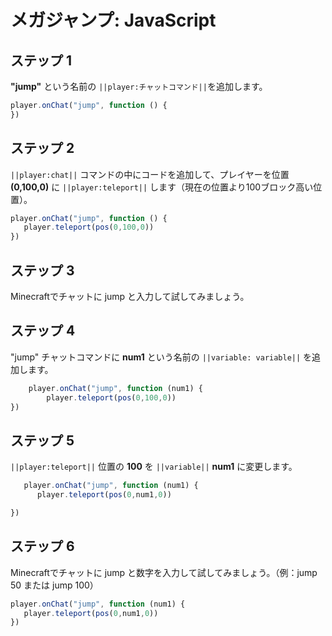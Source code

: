 # メガジャンプ: JavaScript

## ステップ 1
**"jump"** という名前の ``||player:チャットコマンド||``を追加します。

```javascript
player.onChat("jump", function () { 
}) 
```

## ステップ 2

``||player:chat||`` コマンドの中にコードを追加して、プレイヤーを位置 **(0,100,0)** に ``||player:teleport||`` します（現在の位置より100ブロック高い位置）。

```javascript
player.onChat("jump", function () { 
   player.teleport(pos(0,100,0))  
}) 
```

## ステップ 3

Minecraftでチャットに jump と入力して試してみましょう。


## ステップ 4

"jump" チャットコマンドに **num1** という名前の ``||variable: variable||`` を追加します。

```javascript
    player.onChat("jump", function (num1) { 
        player.teleport(pos(0,100,0))  
}) 
```

## ステップ 5

``||player:teleport||`` 位置の **100** を ``||variable||`` **num1** に変更します。

```javascript
   player.onChat("jump", function (num1) { 
      player.teleport(pos(0,num1,0))  

}) 
```

## ステップ 6

Minecraftでチャットに jump と数字を入力して試してみましょう。（例：jump 50 または jump 100）


```javascript
player.onChat("jump", function (num1) { 
   player.teleport(pos(0,num1,0))  
}) 
```